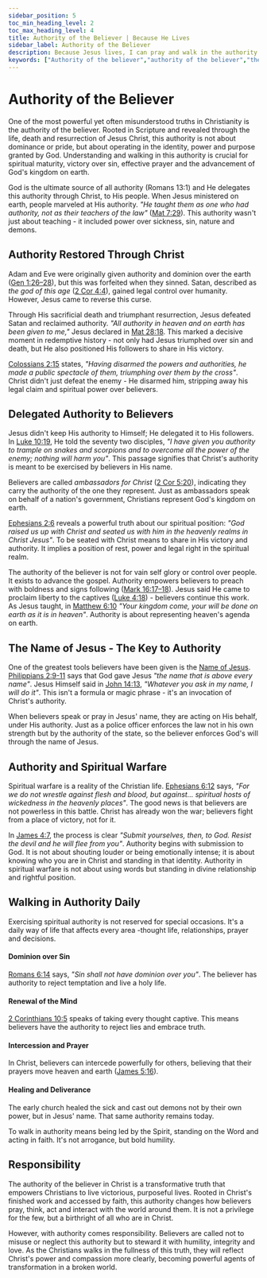 ```yaml
---
sidebar_position: 5
toc_min_heading_level: 2
toc_max_heading_level: 4
title: Authority of the Believer | Because He Lives
sidebar_label: Authority of the Believer
description: Because Jesus lives, I can pray and walk in the authority of the Son of God, transitioning from inner transformation to outward spiritual confidence.
keywords: ["Authority of the believer","authority of the believer","the authority of the believer","authority of a believer","authority of believers","the authority of a believer","believers authority scriptures","Spiritual authority in Christ","Believer's authority in Jesus","Christian authority over darkness","Kingdom authority","Seated with Christ in heavenly places","In the name of Jesus","Walking in divine authority","Taking dominion through Christ","Victory through the cross","Empowered by the Holy Spirit","Christ in you the hope of glory","Reigning in life through Jesus","Greater is He who is in you","the power and authority of a believer"]
---
```


# Authority of the Believer

One of the most powerful yet often misunderstood truths in Christianity is the authority
of the believer. Rooted in Scripture and revealed through the life, death and resurrection
of Jesus Christ, this authority is not about dominance or pride, but about operating in the
identity, power and purpose granted by God. Understanding and walking in this authority is
crucial for spiritual maturity, victory over sin, effective prayer and the advancement of
God's kingdom on earth.

God is the ultimate source of all authority (Romans 13:1) and He delegates this authority
through Christ, to His people. When Jesus ministered on earth, people
marveled at His authority. *"He taught them as one who had authority, not as their teachers
of the law"* ([Mat 7:29](https://www.biblegateway.com/passage/?search=Mat%207%3A29&version=NKJV)).
This authority wasn't just about teaching - it included power over sickness, sin, nature and demons.

## Authority Restored Through Christ

Adam and Eve were originally given authority and dominion over the earth
([Gen 1:26–28](https://www.biblegateway.com/passage/?search=Gen%201%3A26%E2%80%9328&version=NKJV)),
but this was forfeited when they sinned. Satan, described as *the god of this age*
([2 Cor 4:4](https://www.biblegateway.com/passage/?search=2%20Cor%204%3A4&version=NKJV)), gained
legal control over humanity. However, Jesus came to reverse this curse.

Through His sacrificial death and triumphant resurrection, Jesus defeated Satan and reclaimed
authority. *"All authority in heaven and on earth has been given to me,"* Jesus declared in
[Mat 28:18](https://www.biblegateway.com/passage/?search=Mat%2028%3A18&version=NKJV). This marked
a decisive moment in redemptive history - not only had Jesus triumphed over sin and death, but
He also positioned His followers to share in His victory.

[Colossians 2:15](https://www.biblegateway.com/passage/?search=Colossians%202%3A15&version=NKJV) states,
*"Having disarmed the powers and authorities, he made a public spectacle of them, triumphing
over them by the cross"*. Christ didn't just defeat the enemy - He disarmed him, stripping away
his legal claim and spiritual power over believers.

## Delegated Authority to Believers

Jesus didn't keep His authority to Himself; He delegated it to His followers. In
[Luke 10:19](https://www.biblegateway.com/passage/?search=Luke%2010%3A19&version=NKJV), He told the
seventy two disciples, *"I have given you authority to trample on snakes and scorpions and to overcome
all the power of the enemy; nothing will harm you"*. This passage signifies that Christ's authority
is meant to be exercised by believers in His name.

Believers are called *ambassadors for Christ*
([2 Cor 5:20](https://www.biblegateway.com/passage/?search=2%20Cor%205%3A20&version=NKJV)), indicating
they carry the authority of the one they represent. Just as ambassadors speak on behalf of a nation's
government, Christians represent God's kingdom on earth.

[Ephesians 2:6](https://www.biblegateway.com/passage/?search=Ephesians%202%3A6&version=NKJV) reveals a
powerful truth about our spiritual position: *"God raised us up with Christ and seated us with him in
the heavenly realms in Christ Jesus"*. To be seated with Christ means to share in His victory and
authority. It implies a position of rest, power and legal right in the spiritual realm.

The authority of the believer is not for vain self glory or control over people. It exists to advance the gospel.
Authority empowers believers to preach with boldness and signs following
([Mark 16:17–18](https://www.biblegateway.com/passage/?search=Mark%2016%3A17%E2%80%9318&version=NKJV)).
Jesus said He came to proclaim liberty to the captives
([Luke 4:18](https://www.biblegateway.com/passage/?search=luke%204%3A18&version=NKJV)) - believers continue
this work. As Jesus taught, in [Matthew 6:10](https://www.biblegateway.com/passage/?search=Matthew%206%3A10&version=NKJV) *"Your kingdom come, your will be done on earth
as it is in heaven"*. Authority is about representing heaven's agenda on earth.

## The Name of Jesus - The Key to Authority

One of the greatest tools believers have been given is the [Name of Jesus](./the-name-of-jesus.md).
[Philippians 2:9-11](https://www.biblegateway.com/passage/?search=Philippians%202%3A9-11&version=NKJV)
says that God gave Jesus *"the name that is above every name"*. Jesus Himself said in
[John 14:13](https://www.biblegateway.com/passage/?search=John%2014%3A13&version=NKJV), *"Whatever
you ask in my name, I will do it"*. This isn't a formula or magic phrase - it's an invocation of
Christ's authority.

When believers speak or pray in Jesus' name, they are acting on His behalf, under His authority.
Just as a police officer enforces the law not in his own strength but by the authority of the state,
so the believer enforces God's will through the name of Jesus.

## Authority and Spiritual Warfare

Spiritual warfare is a reality of the Christian life.
[Ephesians 6:12](https://www.biblegateway.com/passage/?search=Ephesians%206%3A12&version=NKJV) says,
*"For we do not wrestle against flesh and blood, but against... spiritual hosts of wickedness in the
heavenly places"*. The good news is that believers are not powerless in this battle. Christ has already
won the war; believers fight from a place of victory, not for it.

In [James 4:7](https://www.biblegateway.com/passage/?search=James%204%3A7&version=NKJV), the process
is clear *"Submit yourselves, then, to God. Resist the devil and he will flee from you"*. Authority
begins with submission to God. It is not about shouting louder or being emotionally intense;
it is about knowing who you are in Christ and standing in that identity. Authority in spiritual
warfare is not about using words but standing in divine relationship and rightful position.

## Walking in Authority Daily

Exercising spiritual authority is not reserved for special occasions. It's a daily way of life that
affects every area -thought life, relationships, prayer and decisions.

#### Dominion over Sin

[Romans 6:14](https://www.biblegateway.com/passage/?search=Romans%206%3A14&version=NKJV) says, *"Sin
shall not have dominion over you"*. The believer has authority to reject temptation and live a holy life.

#### Renewal of the Mind

[2 Corinthians 10:5](https://www.biblegateway.com/passage/?search=2%20Corinthians%2010%3A5&version=NKJV)
speaks of taking every thought captive. This means believers have the authority to reject lies and embrace
truth.

#### Intercession and Prayer

In Christ, believers can intercede powerfully for others, believing that their prayers move heaven and
earth ([James 5:16](https://www.biblegateway.com/passage/?search=James%205%3A16&version=NKJV)).

#### Healing and Deliverance

The early church healed the sick and cast out demons not by their own power, but in Jesus' name. That
same authority remains today.

To walk in authority means being led by the Spirit, standing on the Word and acting in faith. It's not
arrogance, but bold humility.

## Responsibility

The authority of the believer in Christ is a transformative truth that empowers Christians to live
victorious, purposeful lives. Rooted in Christ's finished work and accessed by faith, this authority
changes how believers pray, think, act and interact with the world around them. It is not a privilege
for the few, but a birthright of all who are in Christ.

However, with authority comes responsibility. Believers are called not to misuse or neglect this
authority but to steward it with humility, integrity and love. As the Christians walks in the fullness of
this truth, they will reflect Christ's power and compassion more clearly, becoming powerful agents
of transformation in a broken world.

